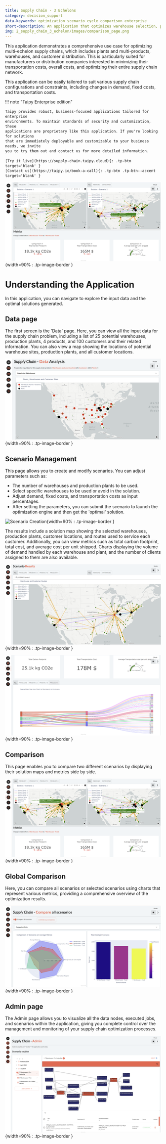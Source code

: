 ```yaml
---
title: Supply Chain - 3 Echelons
category: decision_support
data-keywords: optimization scenario cycle comparison enterprise
short-description: An application that optimizes warehouse selection, production, and routes in a multi-echelon supply chain.
img: 2_supply_chain_3_echelon/images/comparison_page.png
---
```


This application demonstrates a comprehensive use case for optimizing 
multi-echelon supply chains, which includes plants and multi-products, warehouses, 
and customer distribution. This is particularly suited for manufacturers or 
distribution companies interested in minimizing their transportation costs, 
overall costs, and optimizing their entire supply chain network.

This application can be easily tailored to suit various supply chain 
configurations and constraints, including changes in demand, fixed costs, and 
transportation costs.

!!! note "Taipy Enterprise edition"

    Taipy provides robust, business-focused applications tailored for enterprise
    environments. To maintain standards of security and customization, these
    applications are proprietary like this application. If you're looking for solutions
    that are immediately deployable and customizable to your business needs, we invite
    you to try them out and contact us for more detailed information.

    [Try it live](https://supply-chain.taipy.cloud){: .tp-btn target='blank' }
    [Contact us](https://taipy.io/book-a-call){: .tp-btn .tp-btn--accent target='blank' }

![Supply Chain](images/comparison_page.png){width=90% : .tp-image-border }

# Understanding the Application

In this application, you can navigate to explore the input data and the optimal 
solutions generated.

## Data page

The first screen is the 'Data' page. Here, you can view all the input data for the 
supply chain problem, including a list of 25 potential warehouses, production 
plants, 4 products, and 100 customers and their related information. You can also 
view a map showing the locations of potential warehouse sites, production plants, 
and all customer locations.

![Data page](images/data_page.png){width=90% : .tp-image-border }

## Scenario Management

This page allows you to create and modify scenarios. You can adjust parameters 
such as:

- The number of warehouses and production plants to be used.
- Select specific warehouses to be used or avoid in the solution.
- Adjust demand, fixed costs, and transportation costs as input percentages.
- After setting the parameters, you can submit the scenario to launch the 
optimization engine and then get the 'optimal' solution.

![Scenario Creation](images/scenario_creation.png){width=90% : .tp-image-border }

The results include a solution map showing the selected warehouses, production 
plants, customer locations, and routes used to service each customer. 
Additionally, you can view metrics such as total carbon footprint, total cost, and 
average cost per unit shipped. Charts displaying the volume of demand handled by 
each warehouse and plant, and the number of clients assigned to them are also 
available.

![Scenario Map](images/scenario_map.png){width=90% : .tp-image-border }

![Scenario Map](images/scenario_sankey.png){width=90% : .tp-image-border }

## Comparison

This page enables you to compare two different scenarios by displaying their 
solution maps and metrics side by side.

![Comparison](images/comparison_page.png){width=90% : .tp-image-border }

## Global Comparison

Here, you can compare all scenarios or selected scenarios using charts that 
represent various metrics, providing a comprehensive overview of the optimization results.

![Total Comparison](images/total_comparison_page.png){width=90% : .tp-image-border }

## Admin page

The Admin page allows you to visualize all the data nodes, executed jobs, and scenarios 
within the application, giving you complete control over the management and monitoring of 
your supply chain optimization processes.

![Admin page](images/admin_page.png){width=90% : .tp-image-border }